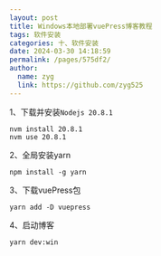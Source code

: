 ```yaml
---
layout: post
title: Windows本地部署vuePress博客教程
tags: 软件安装
categories: 十、软件安装
date: 2024-03-30 14:18:59
permalink: /pages/575df2/
author: 
  name: zyg
  link: https://github.com/zyg525
---
```




1、下载并安装`Nodejs 20.8.1`

```shell
nvm install 20.8.1
nvm use 20.8.1
```

2、全局安装yarn

```shell
npm install -g yarn
```

3、下载vuePress包

```shell
yarn add -D vuepress
```

4、启动博客

```shell
yarn dev:win
```

